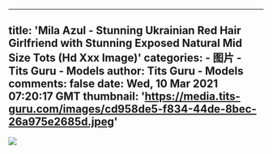 
---
title: 'Mila Azul - Stunning Ukrainian Red Hair Girlfriend with Stunning Exposed Natural Mid Size Tots (Hd Xxx Image)'
categories: 
    - 图片
    - Tits Guru - Models
author: Tits Guru - Models
comments: false
date: Wed, 10 Mar 2021 07:20:17 GMT
thumbnail: 'https://media.tits-guru.com/images/cd958de5-f834-44de-8bec-26a975e2685d.jpeg'
---

<div>   
<img src="https://media.tits-guru.com/images/cd958de5-f834-44de-8bec-26a975e2685d.jpeg" referrerpolicy="no-referrer">  
</div>
            